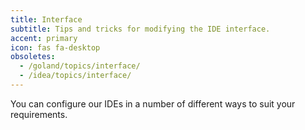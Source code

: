 ```yaml
---
title: Interface
subtitle: Tips and tricks for modifying the IDE interface.
accent: primary
icon: fas fa-desktop
obsoletes:
  - /goland/topics/interface/
  - /idea/topics/interface/
---
```


You can configure our IDEs in a number of different ways to suit your requirements.
